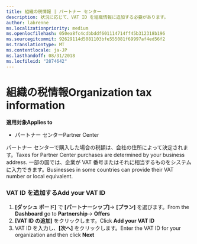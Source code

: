 ```yaml
---
title: 組織の税情報 | パートナー センター
description: 状況に応じて、VAT ID を組織情報に追加する必要があります。
author: labrenne
ms.localizationpriority: medium
ms.openlocfilehash: 050ea8fc4cdbbddf601114714ff45b312318b196
ms.sourcegitcommit: 92629114d5081103bfe555081f69997af4ed56f2
ms.translationtype: MT
ms.contentlocale: ja-JP
ms.lasthandoff: 08/31/2018
ms.locfileid: "2874642"
---
```

# <a name="organization-tax-information"></a><span data-ttu-id="718e4-103">組織の税情報</span><span class="sxs-lookup"><span data-stu-id="718e4-103">Organization tax information</span></span>

**<span data-ttu-id="718e4-104">適用対象</span><span class="sxs-lookup"><span data-stu-id="718e4-104">Applies to</span></span>**

-  <span data-ttu-id="718e4-105">パートナー センター</span><span class="sxs-lookup"><span data-stu-id="718e4-105">Partner Center</span></span>

<span data-ttu-id="718e4-106">パートナー センターで購入した場合の税額は、会社の住所によって決定されます。</span><span class="sxs-lookup"><span data-stu-id="718e4-106">Taxes for Partner Center purchases are determined by your business address.</span></span> <span data-ttu-id="718e4-107">一部の国では、企業が VAT 番号またはそれに相当するものをシステムに入力できます。</span><span class="sxs-lookup"><span data-stu-id="718e4-107">Businesses in some countries can provide their VAT number or local equivalent.</span></span>

### <a name="add-your-vat-id"></a><span data-ttu-id="718e4-108">VAT ID を追加する</span><span class="sxs-lookup"><span data-stu-id="718e4-108">Add your VAT ID</span></span>

1.  <span data-ttu-id="718e4-109">**[ダッシュ ボード]** で **[パートナーシップ]**-> **[プラン]** を選びます。</span><span class="sxs-lookup"><span data-stu-id="718e4-109">From the **Dashboard** go to **Partnership**-> **Offers**</span></span>
2.  <span data-ttu-id="718e4-110">**[VAT ID の追加]** をクリックします。</span><span class="sxs-lookup"><span data-stu-id="718e4-110">Click **Add your VAT ID**</span></span>
3.  <span data-ttu-id="718e4-111">VAT ID を入力し、**[次へ]** をクリックします。</span><span class="sxs-lookup"><span data-stu-id="718e4-111">Enter the VAT ID for your organization and then click **Next**</span></span>





 



